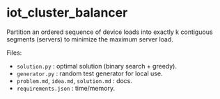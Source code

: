 # iot_cluster_balancer

Partition an ordered sequence of device loads into exactly k contiguous segments (servers) to minimize the maximum server load.

Files:
- `solution.py` : optimal solution (binary search + greedy).
- `generator.py` : random test generator for local use.
- `problem.md`, `idea.md`, `solution.md` : docs.
- `requirements.json` : time/memory.
